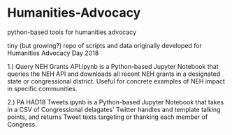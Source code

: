 # Humanities-Advocacy
python-based tools for humanities advocacy

 tiny (but growing?) repo of scripts and data originally developed for Humanities Advocacy Day 2018

1.) Query NEH Grants API.ipynb	 is a Python-based Jupyter Notebook that queries the NEH API and downloads all recent NEH grants in a designated state or congressional district.  Useful for concrete examples of NEH impact in specific communities.  

2.) PA HAD18 Tweets.ipynb is a Python-based Jupyter Notebook that takes in a CSV of Congressional delagates' Twitter handles and template talking points, and returns Tweet texts targeting or thanking each member of Congress.  
